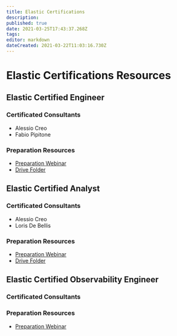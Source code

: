 ```yaml
---
title: Elastic Certifications
description: 
published: true
date: 2021-03-25T17:43:37.268Z
tags: 
editor: markdown
dateCreated: 2021-03-22T11:03:16.730Z
---
```


# Elastic Certifications Resources
## Elastic Certified Engineer
### Certificated Consultants
- Alessio Creo
- Fabio Pipitone
### Preparation Resources
- [Preparation Webinar](https://www.youtube.com/watch?v=hsaLZSKCkF0)
- [Drive Folder](https://drive.google.com/drive/folders/1jPRbZBfNBYDI5lKwcsC0n4c9spAWOx4O?usp=sharing)
## Elastic Certified Analyst
### Certificated Consultants
- Alessio Creo
- Loris De Bellis
### Preparation Resources
- [Preparation Webinar](https://www.youtube.com/watch?v=jktWd93DHAQ)
- [Drive Folder](https://drive.google.com/drive/folders/10bQgJVz-gSbNqjozEVCgdSbc481u2oBq?usp=sharing)
## Elastic Certified Observability Engineer
### Certificated Consultants

### Preparation Resources
- [Preparation Webinar](https://www.youtube.com/watch?v=PcVNqbXMeLQ)